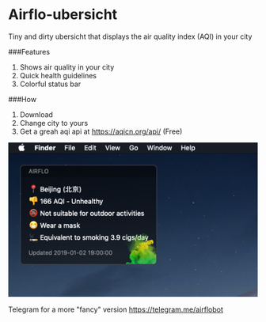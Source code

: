 # Airflo-ubersicht
Tiny and dirty ubersicht that displays the air quality index (AQI) in your city

###Features

1. Shows air quality in your city
2. Quick health guidelines
3. Colorful status bar

###How

1. Download
2. Change city to yours
3. Get a greah aqi api at https://aqicn.org/api/ (Free)

![screenshot](https://github.com/kelvinwebdesigner/Airflo-ubersicht/raw/master/screenshot.png)

Telegram for a more "fancy" version
https://telegram.me/airflobot
